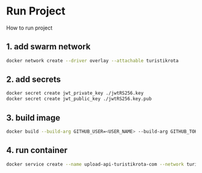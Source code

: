 # Run Project

How to run project

## 1. add swarm network

```bash
docker network create --driver overlay --attachable turistikrota

```

## 2. add secrets

```bash
docker secret create jwt_private_key ./jwtRS256.key
docker secret create jwt_public_key ./jwtRS256.key.pub

```

## 3. build image

```bash
docker build --build-arg GITHUB_USER=<USER_NAME> --build-arg GITHUB_TOKEN=<ACCESS_TOKEN> -t api.turistikrota.com/upload .  
```

## 4. run container

```bash
docker service create --name upload-api-turistikrota-com --network turistikrota --secret jwt_private_key --secret jwt_public_key --env-file .env --publish 6018:6018 api.turistikrota.com/upload:latest
```
